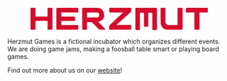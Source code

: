 <p align="center">
<img src="profile/homelogo-400.png">

Herzmut Games is a fictional incubator which organizes different events. We are doing game jams, making a foosball table smart or playing board games.

Find out more about us on our [website](https://www.herzmut.games/)!
</p>